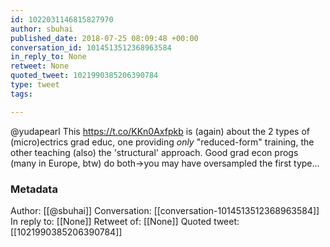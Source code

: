 ```yaml
---
id: 1022031146815827970
author: sbuhai
published_date: 2018-07-25 08:09:48 +00:00
conversation_id: 1014513512368963584
in_reply_to: None
retweet: None
quoted_tweet: 1021990385206390784
type: tweet
tags:

---
```


@yudapearl This https://t.co/KKn0Axfpkb is (again) about the 2 types of (micro)ectrics grad educ, one providing *only* "reduced-form" training, the other teaching (also) the 'structural' approach. Good grad econ progs (many in Europe, btw) do both-&gt;you may have oversampled the first type...

### Metadata

Author: [[@sbuhai]]
Conversation: [[conversation-1014513512368963584]]
In reply to: [[None]]
Retweet of: [[None]]
Quoted tweet: [[1021990385206390784]]
